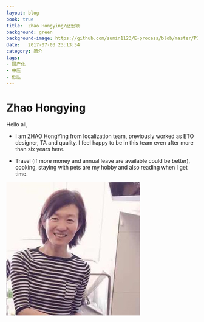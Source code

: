 ```yaml
---
layout: blog
book: true
title:  Zhao Hongying/赵宏颖
background: green
background-image: https://github.com/sumin1123/E-process/blob/master/PIC/hongying.jpg?raw=true
date:   2017-07-03 23:13:54
category: 简介
tags:
- 国产化
- 中压
- 低压
---
```


# Zhao Hongying


Hello all,

- I am ZHAO HongYing from localization team, previously worked as ETO designer, TA and quality. I feel happy to be in this team even after more than six years here.

- Travel (if more money and annual leave are available could be better), cooking, staying with pets are my hobby and also reading when I get time.

![](https://github.com/sumin1123/E-process/blob/master/PIC/hongying.jpg?raw=true)
